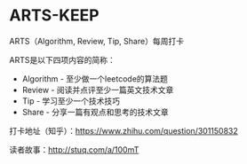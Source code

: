 # ARTS-KEEP
ARTS（Algorithm, Review, Tip, Share）每周打卡

ARTS是以下四项内容的简称：<br>
* Algorithm - 至少做一个leetcode的算法题<br>
* Review - 阅读并点评至少一篇英文技术文章<br>
* Tip - 学习至少一个技术技巧<br>
* Share - 分享一篇有观点和思考的技术文章

打卡地址（知乎）：https://www.zhihu.com/question/301150832

读者故事：http://stuq.com/a/100mT

